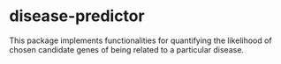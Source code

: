 # disease-predictor
This package implements functionalities for quantifying the likelihood of chosen candidate genes of being related to a particular disease.
